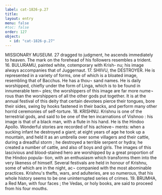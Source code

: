 ```yaml
---
label: cat-1826-p.27
title: 
layout: entry
menu: false
#toc: false
order: 127
object:
  - id: "cat-1826-p.27"
---
```


MISSIONARY MUSEUM.
27
dragged to judgment, he ascends immediately to heaven.
The mark on the forehead of his followers resembles a
trident.
16. BULURAMU, painted white, cotemporary with Krish-
nu; his image always accompanies that of Juggernaut.
17. SHIIVU, the DESTROYER.
He is represented in a variety of forms, one of which is a
bloated image, resembling that of Bacchus. He has a thou¬
sand names. He is daily worshipped, chiefly under the
form of Linga, which is to be found in innumerable tem¬
ples; the worshippers of this image are far more nume¬
rous than the worshippers of all the other gods put
together.
It is at the annual festival of this deity that certain devotees
pierce their tongues, bore their sides, swing by hooks
fastened in their backs, and perform many other horrid
ceremonies of self-torture.
18. KRISHNU.
Krishnu is one of the terrestrial gods, and said to be one of
the ten incarnations of Vishnoo : his image is that of a
black man, with a flute in his hand. He is the Hindoo
Apollo. Wonderful stories are recorded of his achieve¬
ments: when a sucking infant he destroyed a giant; at
eight years of age he took up a mountain, and held it as
an umbrella over some villagers and their cattle, during a
dreadful storm ; he destroyed a terrible serpent or hydra;
he created a number of cattle, and also of boys and girls.
The images of this lascivious and blood-stained hero are
worshipped by a great proportion of the Hindoo popula-
tion, with an enthusiasm which transforms them into the
very likeness of himself. Several festivals are held in
honour of Krishnu, some of which are in the night, ac¬
companied with the most abominable practices. Krishnu's
thefts, wars, and adulteries, are so numerous, that his
whole history seems to be one uninterrupted series of
crimes.
19. BRUMHA, a Red Man, with four faces ; the Vedas, or
holy books, are said to proceed from his four mouths.